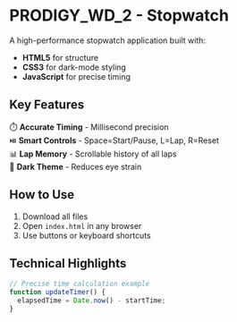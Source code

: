 # PRODIGY_WD_2 - Stopwatch

A high-performance stopwatch application built with:
- **HTML5** for structure
- **CSS3** for dark-mode styling
- **JavaScript** for precise timing

## Key Features
⏱️ **Accurate Timing** - Millisecond precision  
⏯️ **Smart Controls** - Space=Start/Pause, L=Lap, R=Reset  
📊 **Lap Memory** - Scrollable history of all laps  
🌙 **Dark Theme** - Reduces eye strain  

## How to Use
1. Download all files
2. Open `index.html` in any browser
3. Use buttons or keyboard shortcuts

## Technical Highlights
```javascript
// Precise time calculation example
function updateTimer() {
  elapsedTime = Date.now() - startTime;
}
